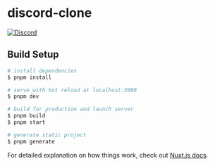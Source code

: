 # discord-clone

[![Discord](https://i.redd.it/e7hb6p5nx3g11.png)](https://discord.com/)

## Build Setup

```bash
# install dependencies
$ pnpm install

# serve with hot reload at localhost:3000
$ pnpm dev

# build for production and launch server
$ pnpm build
$ pnpm start

# generate static project
$ pnpm generate
```

For detailed explanation on how things work, check out [Nuxt.js docs](https://nuxt.com).
